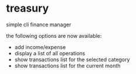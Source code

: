 # treasury

simple cli finance manager

the following options are now available:
- add income/expense
- display a list of all operations
- show transactions list for the selected category
- show transactions list for the current month
